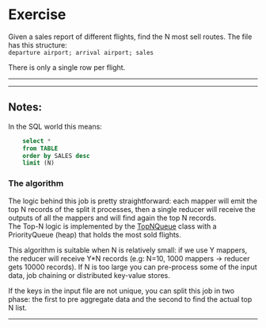# Exercise #
  
Given a sales report of different flights, find the N most sell routes. The file has this structure:  
`departure airport; arrival airport; sales`  
  
There is only a single row per flight.  

- - - - 
- - - - 

## Notes: ##

In the SQL world this means:

```sql
    select * 
    from TABLE 
    order by SALES desc 
    limit (N)
```

### The algorithm ###
The logic behind this job is pretty straightforward: each mapper will emit the top N records of the split it processes, then a single reducer will receive the outputs of all the mappers and will find again the top N records.  
The Top-N logic is implemented by the [TopNQueue](./src/main/java/org/mdp/learn/hadoop/top_n_records/TopNQueue.java) class with a PriorityQueue (heap) that holds the most sold flights.  

This algorithm is suitable when N is relatively small: if we use Y mappers, the reducer will receive Y*N records (e.g: N=10, 1000 mappers -> reducer gets 10000 records). If N is too large you can pre-process some of the input data, job chaining or distributed key-value stores.

If the keys in the input file are not unique, you can split this job in two phase: the first to pre aggregate data and the second to find the actual top N list.
- - - - 
